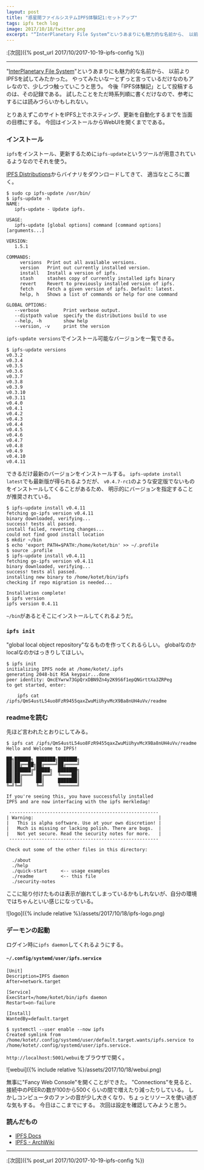 ```yaml
---
layout: post
title: "惑星間ファイルシステムIPFS体験記1:セットアップ"
tags: ipfs tech log
image: 2017/10/18/twitter.png
excerpt: "“InterPlanetary File System“というあまりにも魅力的な名前から、 以前よりIPFSを試してみたかった。 やってみたいなーとずっと言っているだけなのもアレなので、少しづつ触っていこうと思う。 今後「IPFS体験記」として投稿するのは、その記録である。 試したことをただ時系列順に書くだけなので、参考にするには読みづらいかもしれない。"
---
```


:[次回]({% post_url 2017/10/2017-10-19-ipfs-config %})

---

"[InterPlanetary File System](https://ipfs.io/)"というあまりにも魅力的な名前から、
以前よりIPFSを試してみたかった。
やってみたいなーとずっと言っているだけなのもアレなので、少しづつ触っていこうと思う。
今後「IPFS体験記」として投稿するのは、その記録である。
試したことをただ時系列順に書くだけなので、参考にするには読みづらいかもしれない。

とりあえずこのサイトをIPFS上でホスティング、更新を自動化するまでを当面の目標にする。
今回はインストールからWebUIを開くまでである。

### インストール

`ipfs`をインストール、更新するために`ipfs-update`というツールが用意されているようなのでそれを使う。

[IPFS Distributions](https://dist.ipfs.io/#ipfs-update)からバイナリをダウンロードしてきて、
適当なところに置く。

```console
$ sudo cp ipfs-update /usr/bin/
$ ipfs-update -h
NAME:
   ipfs-update - Update ipfs.

USAGE:
   ipfs-update [global options] command [command options] [arguments...]

VERSION:
   1.5.1

COMMANDS:
     versions  Print out all available versions.
     version   Print out currently installed version.
     install   Install a version of ipfs.
     stash     stashes copy of currently installed ipfs binary
     revert    Revert to previously installed version of ipfs.
     fetch     Fetch a given version of ipfs. Default: latest.
     help, h   Shows a list of commands or help for one command

GLOBAL OPTIONS:
   --verbose         Print verbose output.
   --distpath value  specify the distributions build to use
   --help, -h        show help
   --version, -v     print the version
```

`ipfs-update versions`でインストール可能なバージョンを一覧できる。

```console
$ ipfs-update versions
v0.3.2
v0.3.4
v0.3.5
v0.3.6
v0.3.7
v0.3.8
v0.3.9
v0.3.10
v0.3.11
v0.4.0
v0.4.1
v0.4.2
v0.4.3
v0.4.4
v0.4.5
v0.4.6
v0.4.7
v0.4.8
v0.4.9
v0.4.10
v0.4.11
```

できるだけ最新のバージョンをインストールする。
`ipfs-update install latest`でも最新版が得られるようだが、
`v0.4.7-rc1`のような安定版でないものをインストールしてくることがあるため、
明示的にバージョンを指定することが推奨されている。

```console
$ ipfs-update install v0.4.11
fetching go-ipfs version v0.4.11
binary downloaded, verifying...
success! tests all passed.
install failed, reverting changes...
could not find good install location
$ mkdir ~/bin
$ echo 'export PATH=$PATH:/home/kotet/bin' >> ~/.profile
$ source .profile
$ ipfs-update install v0.4.11
fetching go-ipfs version v0.4.11
binary downloaded, verifying...
success! tests all passed.
installing new binary to /home/kotet/bin/ipfs
checking if repo migration is needed...

Installation complete!
$ ipfs version
ipfs version 0.4.11
```

`~/bin`があるとそこにインストールしてくれるようだ。

### `ipfs init`

"global local object repository"なるものを作ってくれるらしい。
globalなのかlocalなのかはっきりしてほしい。

```console
$ ipfs init
initializing IPFS node at /home/kotet/.ipfs
generating 2048-bit RSA keypair...done
peer identity: QmcEYwrw73GpQrxDBN9Zn4y2K9S6f1epQNGrttXa3ZRPeg
to get started, enter:

	ipfs cat /ipfs/QmS4ustL54uo8FzR9455qaxZwuMiUhyvMcX9Ba8nUH4uVv/readme

```

### readmeを読む

先ほど言われたとおりにしてみる。

```console
$ ipfs cat /ipfs/QmS4ustL54uo8FzR9455qaxZwuMiUhyvMcX9Ba8nUH4uVv/readme
Hello and Welcome to IPFS!

██╗██████╗ ███████╗███████╗
██║██╔══██╗██╔════╝██╔════╝
██║██████╔╝█████╗  ███████╗
██║██╔═══╝ ██╔══╝  ╚════██║
██║██║     ██║     ███████║
╚═╝╚═╝     ╚═╝     ╚══════╝

If you're seeing this, you have successfully installed
IPFS and are now interfacing with the ipfs merkledag!

 -------------------------------------------------------
| Warning:                                              |
|   This is alpha software. Use at your own discretion! |
|   Much is missing or lacking polish. There are bugs.  |
|   Not yet secure. Read the security notes for more.   |
 -------------------------------------------------------

Check out some of the other files in this directory:

  ./about
  ./help
  ./quick-start     <-- usage examples
  ./readme          <-- this file
  ./security-notes
```

ここに貼り付けたものは表示が崩れてしまっているかもしれないが、自分の環境ではちゃんといい感じになっている。

![logo]({% include relative %}/assets/2017/10/18/ipfs-logo.png)

### デーモンの起動

ログイン時に`ipfs daemon`してくれるようにする。

#### `~/.config/systemd/user/ipfs.service`

```
[Unit]
Description=IPFS daemon
After=network.target

[Service]
ExecStart=/home/kotet/bin/ipfs daemon
Restart=on-failure

[Install]
WantedBy=default.target
```

```console
$ systemctl --user enable --now ipfs
Created symlink from /home/kotet/.config/systemd/user/default.target.wants/ipfs.service to /home/kotet/.config/systemd/user/ipfs.service.
```

`http://localhost:5001/webui`をブラウザで開く。

![webui]({% include relative %}/assets/2017/10/18/webui.png)

無事に"Fancy Web Console"を開くことができた。
"Connections"を見ると、接続中のPEERの数が100から500くらいの間で増えたり減ったりしている。
しかしコンピュータのファンの音が少し大きくなり、ちょっとリソースを使い過ぎな気もする。
今日はここまでにする。
次回は設定を確認してみようと思う。

### 読んだもの

- [IPFS Docs](https://ipfs.io/docs/)
- [IPFS - ArchWiki](https://wiki.archlinux.jp/index.php/IPFS#.E3.82.B5.E3.83.BC.E3.83.93.E3.82.B9.E3.82.92.E4.BD.BF.E3.81.A3.E3.81.A6.E3.83.87.E3.83.BC.E3.83.A2.E3.83.B3.E3.82.92.E8.B5.B7.E5.8B.95)

---

:[次回]({% post_url 2017/10/2017-10-19-ipfs-config %})
